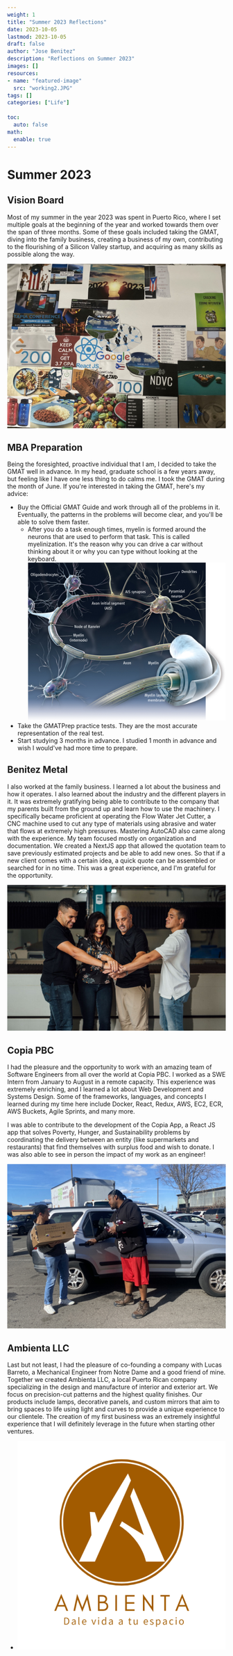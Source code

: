 ```yaml
---
weight: 1
title: "Summer 2023 Reflections"
date: 2023-10-05
lastmod: 2023-10-05
draft: false
author: "Jose Benitez"
description: "Reflections on Summer 2023"
images: []
resources:
- name: "featured-image"
  src: "working2.JPG"
tags: []
categories: ["Life"]

toc:
  auto: false
math:
  enable: true
---
```


# Summer 2023

## Vision Board
Most of my summer in the year 2023 was spent in Puerto Rico, where I set multiple goals at the beginning of the year and worked towards them over the span of three months. Some of these goals included taking the GMAT, diving into the family business, creating a business of my own, contributing to the flourishing of a Silicon Valley startup, and acquiring as many skills as possible along the way.

![Vision Board](./VB.jpeg)

## MBA Preparation
Being the foresighted, proactive individual that I am, I decided to take the GMAT well in advance. In my head, graduate school is a few years away, but feeling like I have one less thing to do calms me. I took the GMAT during the month of June. If you're interested in taking the GMAT, here's my advice:

- Buy the Official GMAT Guide and work through all of the problems in it. Eventually, the patterns in the problems will become clear, and you'll be able to solve them faster.
  - After you do a task enough times, myelin is formed around the neurons that are used to perform that task. This is called myelinization. It's the reason why you can drive a car without thinking about it or why you can type without looking at the keyboard.
    ![Myelin Neurons](./myelin.jpg)
- Take the GMATPrep practice tests. They are the most accurate representation of the real test.
- Start studying 3 months in advance. I studied 1 month in advance and wish I would've had more time to prepare.

## Benitez Metal
I also worked at the family business. I learned a lot about the business and how it operates. I also learned about the industry and the different players in it. It was extremely gratifying being able to contribute to the company that my parents built from the ground up and learn how to use the machinery. I specifically became proficient at operating the Flow Water Jet Cutter, a CNC machine used to cut any type of materials using abrasive and water that flows at extremely high pressures. Mastering AutoCAD also came along with the experience. My team focused mostly on organization and documentation. We created a NextJS app that allowed the quotation team to save previously estimated projects and be able to add new ones. So that if a new client comes with a certain idea, a quick quote can be assembled or searched for in no time. This was a great experience, and I'm grateful for the opportunity.

![Benitez Metal](./bm.jpg)

## Copia PBC
I had the pleasure and the opportunity to work with an amazing team of Software Engineers from all over the world at Copia PBC. I worked as a SWE Intern from January to August in a remote capacity. This experience was extremely enriching, and I learned a lot about Web Development and Systems Design. Some of the frameworks, languages, and concepts I learned during my time here include Docker, React, Redux, AWS, EC2, ECR, AWS Buckets, Agile Sprints, and many more.

I was able to contribute to the development of the Copia App, a React JS app that solves Poverty, Hunger, and Sustainability problems by coordinating the delivery between an entity (like supermarkets and restaurants) that find themselves with surplus food and wish to donate. I was also able to see in person the impact of my work as an engineer!

![Copia](./copia.png)

## Ambienta LLC
Last but not least, I had the pleasure of co-founding a company with Lucas Barreto, a Mechanical Engineer from Notre Dame and a good friend of mine. Together we created Ambienta LLC, a local Puerto Rican company specializing in the design and manufacture of interior and exterior art. We focus on precision-cut patterns and the highest quality finishes. Our products include lamps, decorative panels, and custom mirrors that aim to bring spaces to life using light and curves to provide a unique experience to our clientele. The creation of my first business was an extremely insightful experience that I will definitely leverage in the future when starting other ventures.

  - ![Ambienta Logo](./ambientalogo.png)
